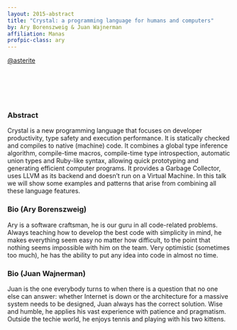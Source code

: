 ```yaml
---
layout: 2015-abstract
title: "Crystal: a programming language for humans and computers"
by: Ary Borenszweig & Juan Wajnerman
affiliation: Manas
profpic-class: ary
---
```



[@asterite](https://twitter.com/asterite)

<div class="circular juan" style="float: left; margin-top: -20px; margin-right: 18px; "></div>

<br> <br> <br> <br>


### Abstract

Crystal is a new programming language that focuses on developer productivity, type safety and execution performance. It is statically checked and compiles to native (machine) code. It combines a global type inference algorithm, compile-time macros, compile-time type introspection, automatic union types and Ruby-like syntax, allowing quick prototyping and generating efficient computer programs. It provides a Garbage Collector, uses LLVM as its backend and doesn’t run on a Virtual Machine. In this talk we will show some examples and patterns that arise from combining all these language features.

### Bio (Ary Borenszweig)

Ary is a software craftsman, he is our guru in all code-related problems. Always teaching how to develop the best code with simplicity in mind, he makes everything seem easy no matter how difficult, to the point that nothing seems impossible with him on the team. Very optimistic (sometimes too much), he has the ability to put any idea into code in almost no time.

### Bio (Juan Wajnerman)

Juan is the one everybody turns to when there is a question that no one else can answer: whether Internet is down or the architecture for a massive system needs to be designed, Juan always has the correct solution. Wise and humble, he applies his vast experience with patience and pragmatism. Outside the techie world, he enjoys tennis and playing with his two kittens.
